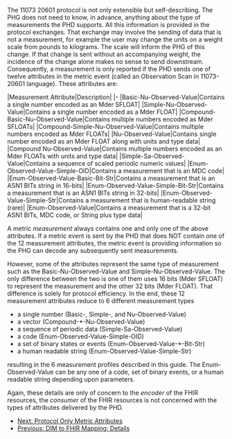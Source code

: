 The 11073 20601 protocol is not only extensible but self-describing. The PHG does not need to know, in advance, anything about the type of measurements the PHD supports. All this information is provided in the protocol exchanges. That exchange may involve the sending of data that is not a measurement, for example the user may change the units on a weight scale from pounds to kilograms. The scale will inform the PHG of this change. If that change is sent without an accompanying weight, the incidence of the change alone makes no sense to send downstream. Consequently, a measurement is only reported if the PHD sends one of twelve attributes in the metric event (called an Observation Scan in 11073-20601 language). These attributes are:

<style>table, th, td {
border: 1px solid black;
border-collapse:collapse;
padding: 6px;}</style>

|Measurement Attribute|Description|
|-
|Basic-Nu-Observed-Value|Contains a single number encoded as an Mder SFLOAT|
|Simple-Nu-Observed-Value|Contains a single number encoded as a Mder FLOAT|
|Compound-Basic-Nu-Observed-Value|Contains multiple numbers encoded as Mder SFLOATs|
|Compound-Simple-Nu-Observed-Value|Contains multiple numbers encoded as Mder FLOATs|
|Nu-Observed-Value|Contains single number encoded as an Mder FLOAT along with units and type data|
|Compound Nu-Observed-Value|Contains multiple numbers encoded as an Mder FLOATs with units and type data|
|Simple-Sa-Observed-Value|Contains a sequence of scaled periodic numeric values|
|Enum-Observed-Value-Simple-OID|Contains a measurement that is an MDC code|
|Enum-Observed-Value-Basic-Bit-Str|Contains a measurement that is an ASN1 BITs string in 16-bits|
|Enum-Observed-Value-Simple-Bit-Str|Contains a measurement that is an ASN1 BITs string in 32-bits|
|Enum-Observed-Value-Simple-Str|Contains a measurement that is human-readable string (rare)|
|Enum-Observed-Value|Contains a measurement that is a 32-bit ASN1 BITs, MDC code, or String plus type data|

A metric *measurement* always contains one and only one of the above attributes. If a metric event is sent by the PHD that does NOT contain one of the 12 measurement attributes, the metric event is providing information so the PHG can decode any subsequently sent measurements.

However, some of the attributes represent the same type of measurement such as the Basic-Nu-Observed-Value and Simple-Nu-Observed-Value. The only difference between the two is one of them uses 16 bits (Mder SFLOAT) to represent the measurement and the other 32 bits (Mder FLOAT). That difference is solely for protocol efficiency. In the end, these 12 measurement attributes reduce to 6 different measurement types

 - a single number (Basic-, Simple-, and Nu-Observed-Value)
 - a vector (Compound-*-Nu-Observed-Value)
 - a sequence of periodic data (Simple-Sa-Observed-Value)
 - a code (Enum-Observed-Value-Simple-OID)
 - a set of binary states or events (Enum-Observed-Value-*-Bit-Str)
 - a human readable string (Enum-Observed-Value-Simple-Str)
 
 resulting in the 6 measurement profiles described in this guide. The Enum-Observed-Value can be any one of a code, set of binary events, or a human readable string depending upon parameters.

Again, these details are only of concern to the *encoder* of the FHIR resources, the *consumer* of the FHIR resources is not concerned with the types of attributes delivered by the PHD.

 - [Next: Protocol Only Metric Attributes](MetricAttributesofNoInterest.html)
 - [Previous: DIM to FHIR Mapping; Details](DIMtoFHIRMappingDetails.html)

 




